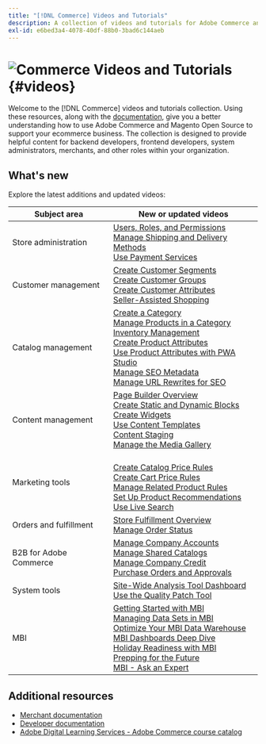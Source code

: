```yaml
---
title: "[!DNL Commerce] Videos and Tutorials"
description: A collection of videos and tutorials for Adobe Commerce and Magento Open Source
exl-id: e6bed3a4-4078-40df-88b0-3bad6c144aeb
---
```

# <!-- use banner as heading -->![Commerce Videos and Tutorials](./assets/banner-videos-home.png) {#videos}

Welcome to the [!DNL Commerce] videos and tutorials collection. Using these resources, along with the [documentation](https://experienceleague.adobe.com/docs/commerce.html), give you a better understanding how to use Adobe Commerce and Magento Open Source to support your ecommerce business. The collection is designed to provide helpful content for backend developers, frontend developers, system administrators, merchants, and other roles within your organization.

## What's new

Explore the latest additions and updated videos:

| Subject area | New or updated videos |
| ------------ | ---------- |
| Store administration | [Users, Roles, and Permissions](../merchant/users-roles-permissions.md) <br>[Manage Shipping and Delivery Methods](../merchant/shipping-delivery.md) <br>[Use Payment Services](../merchant/payment-services.md)|
| Customer management | [Create Customer Segments](../merchant/customer-segments.md) <br>[Create Customer Groups](../merchant/customer-groups.md) <br>[Create Customer Attributes](../merchant/customer-attributes.md) <br>[Seller-Assisted Shopping](../merchant/seller-assisted-shopping.md)|
| Catalog management | [Create a Category](../merchant/category-create.md) <br>[Manage Products in a Category](../merchant/category-products.md) <br>[Inventory Management](../merchant/inventory-management.md) <br>[Create Product Attributes](../merchant/product-attributes-create.md) <br>[Use Product Attributes with PWA Studio](../merchant/product-attributes-pwa.md) <br>[Manage SEO Metadata](../merchant/seo-metadata.md) <br>[Manage URL Rewrites for SEO](../merchant/seo-url-rewrites.md)|
| Content management | [Page Builder Overview](./merchant/page-builder-overview.md) <br>[Create Static and Dynamic Blocks](../merchant/static-dynamic-blocks.md) <br>[Create Widgets](../merchant/widgets.md) <br>[Use Content Templates](../merchant/content-templates.md) <br>[Content Staging](../merchant/content-staging.md) <br>[Manage the Media Gallery](../merchant/media-gallery.md)|
| Marketing tools | <br>[Create Catalog Price Rules](../merchant/catalog-price-rules.md) <br>[Create Cart Price Rules](../merchant/cart-price-rules.md) <br>[Manage Related Product Rules](../merchant/related-product-rules.md) <br>[Set Up Product Recommendations](../merchant/product-recommendations.md) <br>[Use Live Search](../merchant/live-search.md)|
| Orders and fulfillment | [Store Fulfillment Overview](../merchant/store-fulfillment.md) <br>[Manage Order Status](../merchant/order-status.md)|
| B2B for Adobe Commerce |  [Manage Company Accounts](../merchant/b2b/company-accounts.md)  <br>[Manage Shared Catalogs](../merchant/b2b/shared-catalogs.md) <br>[Manage Company Credit](../merchant/b2b/company-credit.md) <br>[Purchase Orders and Approvals](../merchant/b2b/purchase-orders.md)|
| System tools | [Site-Wide Analysis Tool Dashboard](../tools/site-wide-analysis-tool.md) <br>[Use the Quality Patch Tool](../tools/quality-patch-tool.md)|
| MBI |[Getting Started with MBI](../merchant/business-intelligence/webinars/getting-started.md) <br>[Managing Data Sets in MBI](../merchant/business-intelligence/webinars/manage-data-sets.md) <br>[Optimize Your MBI Data Warehouse](../merchant/business-intelligence/webinars/optimize-data-warehouse.md)<br>[MBI Dashboards Deep Dive](../merchant/business-intelligence/webinars/dashboards-deep-dive.md) <br>[Holiday Readiness with MBI](../merchant/business-intelligence/webinars/holiday-readiness.md) <br>[Prepping for the Future](../merchant/business-intelligence/prepare-for-future.md) <br>[MBI - Ask an Expert](../merchant/business-intelligence/webinars/ask-expert.md)|

## Additional resources

- [Merchant documentation](https://experienceleague.adobe.com/docs/commerce-admin/user-guides/home.html)
- [Developer documentation](https://devdocs.magento.com/)
- [Adobe Digital Learning Services - Adobe Commerce course catalog](https://learning.adobe.com/catalog.html?solution=Adobe%20Commerce)
